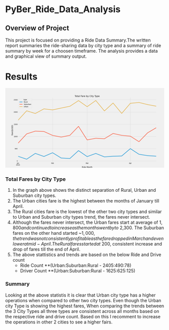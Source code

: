 # PyBer_Ride_Data_Analysis
## Overview of Project
This project is focused on providing a Ride Data Summary.The written report summaries the ride-sharing data by city type and a summary of ride summary by week for a choosen timeframe. The analysis provides a data and graphical view of summary output.
  

# Results

<img src=/analysis/PyBer_Fare_Summary.png alt="Total Fares By City Type Report"/>
      
### Total Fares by City Type
1. In the graph above shows the distinct separation of Rural, Urban and Suburban city types.
2. The Urban cities fare is the highest between the months of January till April.
3. The Rural cities fare is the lowest of the other two city types and similar to Urban and Suburban city types trend, the fares never intersect.
4. Although the fares never intersect, the Urban fares start at average of $1,800 and continued to increase as the months went by to ~$2,300.  The Suburban fares on the other    hand started ~$1,000, the trend was not consistently profitable as the fare dropped in March and even lower at mid-April.  The Rural fares started at ~$200, consistent increase and drop of fares till the end of April.
5. The above stattistics and trends are based on the below Ride and Drive count
   - Ride Count **(Urban:Suburban:Rural - 2405:490:78)
   - Driver Count **(Urban:Suburban:Rural - 1625:625:125) 
                                                                                                                                                                     
### Summary
Looking at the above statistis it is clear that Urban city type has a higher operations when compared to other two city types. Even though the Urban city Type is showing the highest fares, When comparing the trends between the 3 City Types all three types are consistent across all months based on the respective ride and drive count. Based on this I recomment to increase the operations in other 2 cities to see a higher fairs. 
